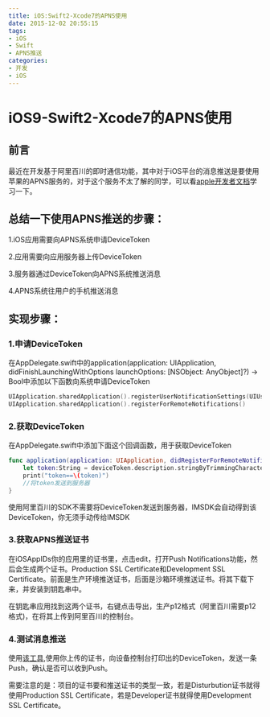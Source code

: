 ```yaml
---
title: iOS:Swift2-Xcode7的APNS使用
date: 2015-12-02 20:55:15
tags:
- iOS
- Swift
- APNS推送
categories:
- 开发
- iOS
---
```

# iOS9-Swift2-Xcode7的APNS使用

## 前言

最近在开发基于阿里百川的即时通信功能，其中对于iOS平台的消息推送是要使用苹果的APNS服务的，对于这个服务不太了解的同学，可以看[apple开发者文档](https://developer.apple.com/library/ios/documentation/NetworkingInternet/Conceptual/RemoteNotificationsPG/Chapters/ApplePushService.html?spm=0.0.0.0.EUOBVe)学习一下。

## 总结一下使用APNS推送的步骤：

1.iOS应用需要向APNS系统申请DeviceToken

2.应用需要向应用服务器上传DeviceToken

3.服务器通过DeviceToken向APNS系统推送消息

4.APNS系统往用户的手机推送消息

## 实现步骤：

### 1.申请DeviceToken

在AppDelegate.swift中的application(application: UIApplication, didFinishLaunchingWithOptions launchOptions: [NSObject: AnyObject]?) -> Bool中添加以下函数向系统申请DeviceToken

```swift
UIApplication.sharedApplication().registerUserNotificationSettings(UIUserNotificationSettings(forTypes: [UIUserNotificationType.Sound , UIUserNotificationType.Alert , UIUserNotificationType.Badge], categories: nil))
UIApplication.sharedApplication().registerForRemoteNotifications()
```

### 2.获取DeviceToken

在AppDelegate.swift中添加下面这个回调函数，用于获取DeviceToken

```swift
func application(application: UIApplication, didRegisterForRemoteNotificationsWithDeviceToken deviceToken: NSData) {
    let token:String = deviceToken.description.stringByTrimmingCharactersInSet(NSCharacterSet(charactersInString: "<>"))
    print("token==\(token)")
    //将token发送到服务器
}
```

使用阿里百川的SDK不需要将DeviceToken发送到服务器，IMSDK会自动得到该DeviceToken，你无须手动传给IMSDK

### 3.获取APNS推送证书

在iOSAppIDs你的应用里的证书里，点击edit，打开Push Notifications功能，然后会生成两个证书。Production SSL Certificate和Development SSL Certificate。前面是生产环境推送证书，后面是沙箱环境推送证书。将其下载下来，并安装到钥匙串中。

在钥匙串应用找到这两个证书，右键点击导出，生产p12格式（阿里百川需要p12格式)，在将其上传到阿里百川的控制台。

### 4.测试消息推送
使用[该工具](http://pan.baidu.com/s/1ntngmcL),使用你上传的证书，向设备控制台打印出的DeviceToken，发送一条Push，确认是否可以收到Push。

需要注意的是：项目的证书要和推送证书的类型一致，若是Disturbution证书就得使用Production SSL Certificate，若是Developer证书就得使用Development SSL Certificate。


